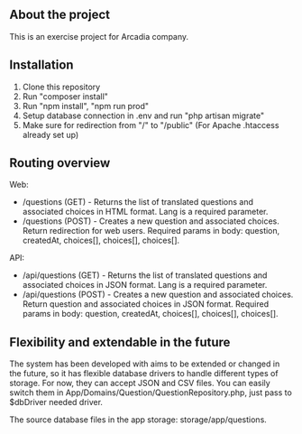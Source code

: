 ## About the project

This is an exercise project for Arcadia company. 

## Installation

1. Clone this repository
2. Run "composer install"
3. Run "npm install", "npm run prod"
4. Setup database connection in .env and run "php artisan migrate"
5. Make sure for redirection from "/" to "/public" (For Apache .htaccess already set up)

## Routing overview
Web:
* /questions (GET) - Returns the list of translated questions and associated choices in HTML format. Lang is a required parameter.
* /questions (POST) - Creates a new question and associated choices. Return redirection for web users. Required params in body: question, createdAt, choices[], choices[], choices[].

API:
* /api/questions (GET) - Returns the list of translated questions and associated choices in JSON format. Lang is a required parameter.
* /api/questions (POST) - Creates a new question and associated choices. Return question and associated choices in JSON format. Required params in body: question, createdAt, choices[], choices[], choices[].

## Flexibility and extendable in the future

The system has been developed with aims to be extended or changed in the future,
so it has flexible database drivers to handle different types of storage.
For now, they can accept JSON and CSV files. You can easily switch them in App/Domains/Question/QuestionRepository.php, 
just pass to $dbDriver needed driver.

The source database files in the app storage: storage/app/questions.

